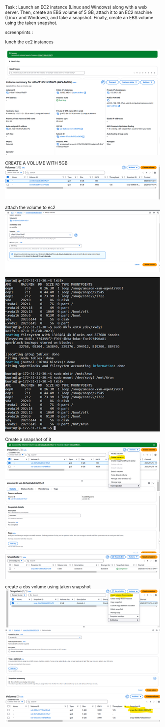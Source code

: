 Task : Launch an EC2 instance (Linux and Windows) along with a web server. Then, create an EBS volume of 5 GB, attach it to an EC2 machine (Linux and Windows), and take a snapshot. Finally, create an EBS volume using the taken snapshot.


screenprints :

lunch the ec2 instances

![alt text](image-1.png)
![alt text](image.png)

CREATE A VOLUME WITH 5GB 
![alt text](image-3.png)

attach the volume to ec2 
![alt text](image-4.png)

![alt text](image-5.png)

Create a snapshot of it 
![alt text](image-6.png)
![alt text](image-8.png)
![alt text](image-9.png)

create a ebs volume using taken snapshot 
![alt text](image-10.png)
![alt text](image-11.png)
![alt text](image-12.png)